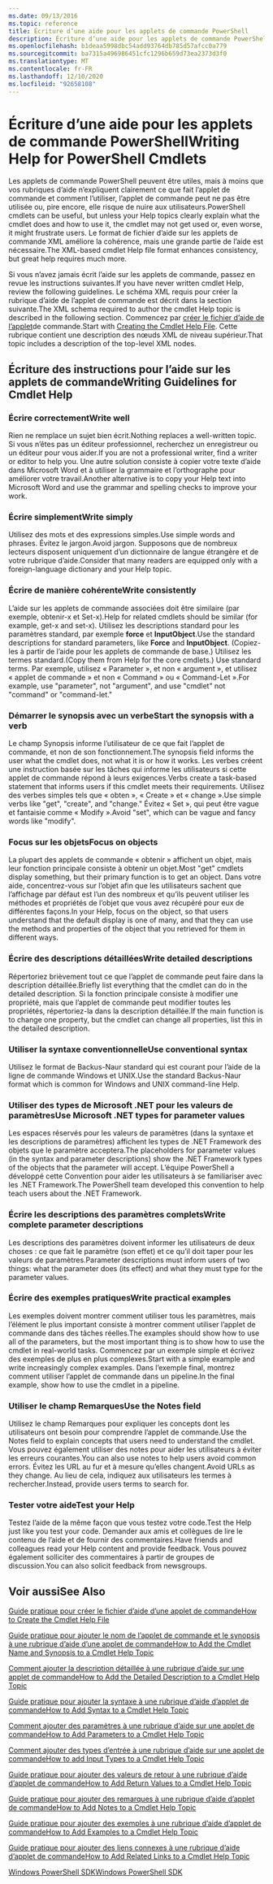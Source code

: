 ```yaml
---
ms.date: 09/13/2016
ms.topic: reference
title: Écriture d’une aide pour les applets de commande PowerShell
description: Écriture d’une aide pour les applets de commande PowerShell
ms.openlocfilehash: b1deaa5998dbc54add93764db785d57afcc0a779
ms.sourcegitcommit: ba7315a496986451cfc1296b659d73ea2373d3f0
ms.translationtype: MT
ms.contentlocale: fr-FR
ms.lasthandoff: 12/10/2020
ms.locfileid: "92658108"
---
```

# <a name="writing-help-for-powershell-cmdlets"></a><span data-ttu-id="e8c37-103">Écriture d’une aide pour les applets de commande PowerShell</span><span class="sxs-lookup"><span data-stu-id="e8c37-103">Writing Help for PowerShell Cmdlets</span></span>

<span data-ttu-id="e8c37-104">Les applets de commande PowerShell peuvent être utiles, mais à moins que vos rubriques d’aide n’expliquent clairement ce que fait l’applet de commande et comment l’utiliser, l’applet de commande peut ne pas être utilisée ou, pire encore, elle risque de nuire aux utilisateurs.</span><span class="sxs-lookup"><span data-stu-id="e8c37-104">PowerShell cmdlets can be useful, but unless your Help topics clearly explain what the cmdlet does and how to use it, the cmdlet may not get used or, even worse, it might frustrate users.</span></span> <span data-ttu-id="e8c37-105">Le format de fichier d’aide sur les applets de commande XML améliore la cohérence, mais une grande partie de l’aide est nécessaire.</span><span class="sxs-lookup"><span data-stu-id="e8c37-105">The XML-based cmdlet Help file format enhances consistency, but great help requires much more.</span></span>

<span data-ttu-id="e8c37-106">Si vous n’avez jamais écrit l’aide sur les applets de commande, passez en revue les instructions suivantes.</span><span class="sxs-lookup"><span data-stu-id="e8c37-106">If you have never written cmdlet Help, review the following guidelines.</span></span> <span data-ttu-id="e8c37-107">Le schéma XML requis pour créer la rubrique d’aide de l’applet de commande est décrit dans la section suivante.</span><span class="sxs-lookup"><span data-stu-id="e8c37-107">The XML schema required to author the cmdlet Help topic is described in the following section.</span></span> <span data-ttu-id="e8c37-108">Commencez par [créer le fichier d’aide de l’applet](./how-to-create-the-cmdlet-help-file.md)de commande.</span><span class="sxs-lookup"><span data-stu-id="e8c37-108">Start with [Creating the Cmdlet Help File](./how-to-create-the-cmdlet-help-file.md).</span></span> <span data-ttu-id="e8c37-109">Cette rubrique contient une description des nœuds XML de niveau supérieur.</span><span class="sxs-lookup"><span data-stu-id="e8c37-109">That topic includes a description of the top-level XML nodes.</span></span>

## <a name="writing-guidelines-for-cmdlet-help"></a><span data-ttu-id="e8c37-110">Écriture des instructions pour l’aide sur les applets de commande</span><span class="sxs-lookup"><span data-stu-id="e8c37-110">Writing Guidelines for Cmdlet Help</span></span>

### <a name="write-well"></a><span data-ttu-id="e8c37-111">Écrire correctement</span><span class="sxs-lookup"><span data-stu-id="e8c37-111">Write well</span></span>

<span data-ttu-id="e8c37-112">Rien ne remplace un sujet bien écrit.</span><span class="sxs-lookup"><span data-stu-id="e8c37-112">Nothing replaces a well-written topic.</span></span> <span data-ttu-id="e8c37-113">Si vous n’êtes pas un éditeur professionnel, recherchez un enregistreur ou un éditeur pour vous aider.</span><span class="sxs-lookup"><span data-stu-id="e8c37-113">If you are not a professional writer, find a writer or editor to help you.</span></span> <span data-ttu-id="e8c37-114">Une autre solution consiste à copier votre texte d’aide dans Microsoft Word et à utiliser la grammaire et l’orthographe pour améliorer votre travail.</span><span class="sxs-lookup"><span data-stu-id="e8c37-114">Another alternative is to copy your Help text into Microsoft Word and use the grammar and spelling checks to improve your work.</span></span>

### <a name="write-simply"></a><span data-ttu-id="e8c37-115">Écrire simplement</span><span class="sxs-lookup"><span data-stu-id="e8c37-115">Write simply</span></span>

<span data-ttu-id="e8c37-116">Utilisez des mots et des expressions simples.</span><span class="sxs-lookup"><span data-stu-id="e8c37-116">Use simple words and phrases.</span></span> <span data-ttu-id="e8c37-117">Évitez le jargon.</span><span class="sxs-lookup"><span data-stu-id="e8c37-117">Avoid jargon.</span></span> <span data-ttu-id="e8c37-118">Supposons que de nombreux lecteurs disposent uniquement d’un dictionnaire de langue étrangère et de votre rubrique d’aide.</span><span class="sxs-lookup"><span data-stu-id="e8c37-118">Consider that many readers are equipped only with a foreign-language dictionary and your Help topic.</span></span>

### <a name="write-consistently"></a><span data-ttu-id="e8c37-119">Écrire de manière cohérente</span><span class="sxs-lookup"><span data-stu-id="e8c37-119">Write consistently</span></span>

<span data-ttu-id="e8c37-120">L’aide sur les applets de commande associées doit être similaire (par exemple, obtenir-x et Set-x).</span><span class="sxs-lookup"><span data-stu-id="e8c37-120">Help for related cmdlets should be similar (for example, get-x and set-x).</span></span> <span data-ttu-id="e8c37-121">Utilisez les descriptions standard pour les paramètres standard, par exemple **force** et **InputObject**.</span><span class="sxs-lookup"><span data-stu-id="e8c37-121">Use the standard descriptions for standard parameters, like **Force** and **InputObject**.</span></span> <span data-ttu-id="e8c37-122">(Copiez-les à partir de l’aide pour les applets de commande de base.) Utilisez les termes standard.</span><span class="sxs-lookup"><span data-stu-id="e8c37-122">(Copy them from Help for the core cmdlets.) Use standard terms.</span></span> <span data-ttu-id="e8c37-123">Par exemple, utilisez « Parameter », et non « argument », et utilisez « applet de commande » et non « Command » ou « Command-Let ».</span><span class="sxs-lookup"><span data-stu-id="e8c37-123">For example, use "parameter", not "argument", and use "cmdlet" not "command" or "command-let."</span></span>

### <a name="start-the-synopsis-with-a-verb"></a><span data-ttu-id="e8c37-124">Démarrer le synopsis avec un verbe</span><span class="sxs-lookup"><span data-stu-id="e8c37-124">Start the synopsis with a verb</span></span>

<span data-ttu-id="e8c37-125">Le champ Synopsis informe l’utilisateur de ce que fait l’applet de commande, et non de son fonctionnement.</span><span class="sxs-lookup"><span data-stu-id="e8c37-125">The synopsis field informs the user what the cmdlet does, not what it is or how it works.</span></span> <span data-ttu-id="e8c37-126">Les verbes créent une instruction basée sur les tâches qui informe les utilisateurs si cette applet de commande répond à leurs exigences.</span><span class="sxs-lookup"><span data-stu-id="e8c37-126">Verbs create a task-based statement that informs users if this cmdlet meets their requirements.</span></span> <span data-ttu-id="e8c37-127">Utilisez des verbes simples tels que « obten », « Create » et « change ».</span><span class="sxs-lookup"><span data-stu-id="e8c37-127">Use simple verbs like "get", "create", and "change."</span></span> <span data-ttu-id="e8c37-128">Évitez « Set », qui peut être vague et fantaisie comme « Modify ».</span><span class="sxs-lookup"><span data-stu-id="e8c37-128">Avoid "set", which can be vague and fancy words like "modify".</span></span>

### <a name="focus-on-objects"></a><span data-ttu-id="e8c37-129">Focus sur les objets</span><span class="sxs-lookup"><span data-stu-id="e8c37-129">Focus on objects</span></span>

<span data-ttu-id="e8c37-130">La plupart des applets de commande « obtenir » affichent un objet, mais leur fonction principale consiste à obtenir un objet.</span><span class="sxs-lookup"><span data-stu-id="e8c37-130">Most "get" cmdlets display something, but their primary function is to get an object.</span></span> <span data-ttu-id="e8c37-131">Dans votre aide, concentrez-vous sur l’objet afin que les utilisateurs sachent que l’affichage par défaut est l’un des nombreux et qu’ils peuvent utiliser les méthodes et propriétés de l’objet que vous avez récupéré pour eux de différentes façons.</span><span class="sxs-lookup"><span data-stu-id="e8c37-131">In your Help, focus on the object, so that users understand that the default display is one of many, and that they can use the methods and properties of the object that you retrieved for them in different ways.</span></span>

### <a name="write-detailed-descriptions"></a><span data-ttu-id="e8c37-132">Écrire des descriptions détaillées</span><span class="sxs-lookup"><span data-stu-id="e8c37-132">Write detailed descriptions</span></span>

<span data-ttu-id="e8c37-133">Répertoriez brièvement tout ce que l’applet de commande peut faire dans la description détaillée.</span><span class="sxs-lookup"><span data-stu-id="e8c37-133">Briefly list everything that the cmdlet can do in the detailed description.</span></span> <span data-ttu-id="e8c37-134">Si la fonction principale consiste à modifier une propriété, mais que l’applet de commande peut modifier toutes les propriétés, répertoriez-la dans la description détaillée.</span><span class="sxs-lookup"><span data-stu-id="e8c37-134">If the main function is to change one property, but the cmdlet can change all properties, list this in the detailed description.</span></span>

### <a name="use-conventional-syntax"></a><span data-ttu-id="e8c37-135">Utiliser la syntaxe conventionnelle</span><span class="sxs-lookup"><span data-stu-id="e8c37-135">Use conventional syntax</span></span>

<span data-ttu-id="e8c37-136">Utilisez le format de Backus-Naur standard qui est courant pour l’aide de la ligne de commande Windows et UNIX.</span><span class="sxs-lookup"><span data-stu-id="e8c37-136">Use the standard Backus-Naur format which is common for Windows and UNIX command-line Help.</span></span>

### <a name="use-microsoft-net-types-for-parameter-values"></a><span data-ttu-id="e8c37-137">Utiliser des types de Microsoft .NET pour les valeurs de paramètres</span><span class="sxs-lookup"><span data-stu-id="e8c37-137">Use Microsoft .NET types for parameter values</span></span>

<span data-ttu-id="e8c37-138">Les espaces réservés pour les valeurs de paramètres (dans la syntaxe et les descriptions de paramètres) affichent les types de .NET Framework des objets que le paramètre acceptera.</span><span class="sxs-lookup"><span data-stu-id="e8c37-138">The placeholders for parameter values (in the syntax and parameter descriptions) show the .NET Framework types of the objects that the parameter will accept.</span></span> <span data-ttu-id="e8c37-139">L’équipe PowerShell a développé cette Convention pour aider les utilisateurs à se familiariser avec les .NET Framework.</span><span class="sxs-lookup"><span data-stu-id="e8c37-139">The PowerShell team developed this convention to help teach users about the .NET Framework.</span></span>

### <a name="write-complete-parameter-descriptions"></a><span data-ttu-id="e8c37-140">Écrire les descriptions des paramètres complets</span><span class="sxs-lookup"><span data-stu-id="e8c37-140">Write complete parameter descriptions</span></span>

<span data-ttu-id="e8c37-141">Les descriptions des paramètres doivent informer les utilisateurs de deux choses : ce que fait le paramètre (son effet) et ce qu’il doit taper pour les valeurs de paramètres.</span><span class="sxs-lookup"><span data-stu-id="e8c37-141">Parameter descriptions must inform users of two things: what the parameter does (its effect) and what they must type for the parameter values.</span></span>

### <a name="write-practical-examples"></a><span data-ttu-id="e8c37-142">Écrire des exemples pratiques</span><span class="sxs-lookup"><span data-stu-id="e8c37-142">Write practical examples</span></span>

<span data-ttu-id="e8c37-143">Les exemples doivent montrer comment utiliser tous les paramètres, mais l’élément le plus important consiste à montrer comment utiliser l’applet de commande dans des tâches réelles.</span><span class="sxs-lookup"><span data-stu-id="e8c37-143">The examples should show how to use all of the parameters, but the most important thing is to show how to use the cmdlet in real-world tasks.</span></span> <span data-ttu-id="e8c37-144">Commencez par un exemple simple et écrivez des exemples de plus en plus complexes.</span><span class="sxs-lookup"><span data-stu-id="e8c37-144">Start with a simple example and write increasingly complex examples.</span></span> <span data-ttu-id="e8c37-145">Dans l’exemple final, montrez comment utiliser l’applet de commande dans un pipeline.</span><span class="sxs-lookup"><span data-stu-id="e8c37-145">In the final example, show how to use the cmdlet in a pipeline.</span></span>

### <a name="use-the-notes-field"></a><span data-ttu-id="e8c37-146">Utiliser le champ Remarques</span><span class="sxs-lookup"><span data-stu-id="e8c37-146">Use the Notes field</span></span>

<span data-ttu-id="e8c37-147">Utilisez le champ Remarques pour expliquer les concepts dont les utilisateurs ont besoin pour comprendre l’applet de commande.</span><span class="sxs-lookup"><span data-stu-id="e8c37-147">Use the Notes field to explain concepts that users need to understand the cmdlet.</span></span> <span data-ttu-id="e8c37-148">Vous pouvez également utiliser des notes pour aider les utilisateurs à éviter les erreurs courantes.</span><span class="sxs-lookup"><span data-stu-id="e8c37-148">You can also use notes to help users avoid common errors.</span></span> <span data-ttu-id="e8c37-149">Évitez les URL au fur et à mesure qu’elles changent.</span><span class="sxs-lookup"><span data-stu-id="e8c37-149">Avoid URLs as they change.</span></span> <span data-ttu-id="e8c37-150">Au lieu de cela, indiquez aux utilisateurs les termes à rechercher.</span><span class="sxs-lookup"><span data-stu-id="e8c37-150">Instead, provide users terms to search for.</span></span>

### <a name="test-your-help"></a><span data-ttu-id="e8c37-151">Tester votre aide</span><span class="sxs-lookup"><span data-stu-id="e8c37-151">Test your Help</span></span>

<span data-ttu-id="e8c37-152">Testez l’aide de la même façon que vous testez votre code.</span><span class="sxs-lookup"><span data-stu-id="e8c37-152">Test the Help just like you test your code.</span></span> <span data-ttu-id="e8c37-153">Demander aux amis et collègues de lire le contenu de l’aide et de fournir des commentaires.</span><span class="sxs-lookup"><span data-stu-id="e8c37-153">Have friends and colleagues read your Help content and provide feedback.</span></span> <span data-ttu-id="e8c37-154">Vous pouvez également solliciter des commentaires à partir de groupes de discussion.</span><span class="sxs-lookup"><span data-stu-id="e8c37-154">You can also solicit feedback from newsgroups.</span></span>

## <a name="see-also"></a><span data-ttu-id="e8c37-155">Voir aussi</span><span class="sxs-lookup"><span data-stu-id="e8c37-155">See Also</span></span>

 [<span data-ttu-id="e8c37-156">Guide pratique pour créer le fichier d’aide d’une applet de commande</span><span class="sxs-lookup"><span data-stu-id="e8c37-156">How to Create the Cmdlet Help File</span></span>](./how-to-create-the-cmdlet-help-file.md)

 [<span data-ttu-id="e8c37-157">Guide pratique pour ajouter le nom de l’applet de commande et le synopsis à une rubrique d’aide d’une applet de commande</span><span class="sxs-lookup"><span data-stu-id="e8c37-157">How to Add the Cmdlet Name and Synopsis to a Cmdlet Help Topic</span></span>](./how-to-add-the-cmdlet-name-and-synopsis-to-a-cmdlet-help-topic.md)

 [<span data-ttu-id="e8c37-158">Comment ajouter la description détaillée à une rubrique d’aide sur une applet de commande</span><span class="sxs-lookup"><span data-stu-id="e8c37-158">How to Add the Detailed Description to a Cmdlet Help Topic</span></span>](./how-to-add-a-cmdlet-description.md)

 [<span data-ttu-id="e8c37-159">Guide pratique pour ajouter la syntaxe à une rubrique d’aide d’applet de commande</span><span class="sxs-lookup"><span data-stu-id="e8c37-159">How to Add Syntax to a Cmdlet Help Topic</span></span>](./how-to-add-syntax-to-a-cmdlet-help-topic.md)

 [<span data-ttu-id="e8c37-160">Comment ajouter des paramètres à une rubrique d’aide sur une applet de commande</span><span class="sxs-lookup"><span data-stu-id="e8c37-160">How to Add Parameters to a Cmdlet Help Topic</span></span>](./how-to-add-parameter-information.md)

 [<span data-ttu-id="e8c37-161">Comment ajouter des types d’entrée à une rubrique d’aide sur une applet de commande</span><span class="sxs-lookup"><span data-stu-id="e8c37-161">How to add Input Types to a Cmdlet Help Topic</span></span>](./how-to-add-input-types-to-a-cmdlet-help-topic.md)

 [<span data-ttu-id="e8c37-162">Guide pratique pour ajouter des valeurs de retour à une rubrique d’aide d’applet de commande</span><span class="sxs-lookup"><span data-stu-id="e8c37-162">How to Add Return Values to a Cmdlet Help Topic</span></span>](./how-to-add-return-values-to-a-cmdlet-help-topic.md)

 [<span data-ttu-id="e8c37-163">Guide pratique pour ajouter des remarques à une rubrique d’aide d’applet de commande</span><span class="sxs-lookup"><span data-stu-id="e8c37-163">How to Add Notes to a Cmdlet Help Topic</span></span>](./how-to-add-notes-to-a-cmdlet-help-topic.md)

 [<span data-ttu-id="e8c37-164">Guide pratique pour ajouter des exemples à une rubrique d’aide d’applet de commande</span><span class="sxs-lookup"><span data-stu-id="e8c37-164">How to Add Examples to a Cmdlet Help Topic</span></span>](./how-to-add-examples-to-a-cmdlet-help-topic.md)

 [<span data-ttu-id="e8c37-165">Guide pratique pour ajouter des liens connexes à une rubrique d’aide d’applet de commande</span><span class="sxs-lookup"><span data-stu-id="e8c37-165">How to Add Related Links to a Cmdlet Help Topic</span></span>](./how-to-add-related-links-to-a-cmdlet-help-topic.md)

 [<span data-ttu-id="e8c37-166">Windows PowerShell SDK</span><span class="sxs-lookup"><span data-stu-id="e8c37-166">Windows PowerShell SDK</span></span>](../windows-powershell-reference.md)
